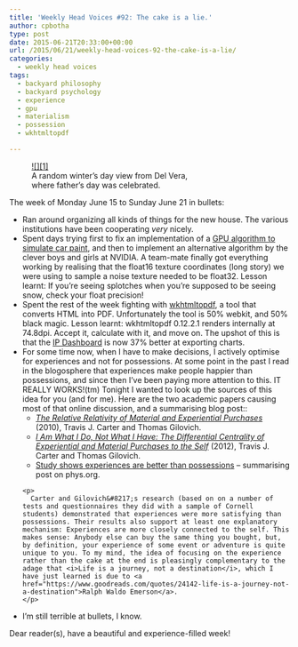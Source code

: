 ```yaml
---
title: 'Weekly Head Voices #92: The cake is a lie.'
author: cpbotha
type: post
date: 2015-06-21T20:33:00+00:00
url: /2015/06/21/weekly-head-voices-92-the-cake-is-a-lie/
categories:
  - weekly head voices
tags:
  - backyard philosophy
  - backyard psychology
  - experience
  - gpu
  - materialism
  - possession
  - wkhtmltopdf

---
```

<figure style="width: 300px" class="wp-caption alignnone"><a href="http://cpbotha.net/wp-content/uploads/2015/06/wpid-del_vera_view.jpg" data-rel="lightbox-image-0" data-rl_title="" data-rl_caption="" title="">![][1]</a><figcaption class="wp-caption-text">A random winter&#8217;s day view from Del Vera, where father&#8217;s day was celebrated.</figcaption></figure> 

The week of Monday June 15 to Sunday June 21 in bullets: 

<ul class="org-ul">
  <li>
    Ran around organizing all kinds of things for the new house. The various institutions have been cooperating <i>very</i> nicely.
  </li>
  <li>
    Spent days trying first to fix an implementation of a <a href="http://www.chrisoat.com/papers/Oat-Tatarchuk-Isidoro-Layered_Car_Paint_Shader_Print.pdf">GPU algorithm to simulate car paint</a>, and then to implement an alternative algorithm by the clever boys and girls at NVIDIA. A team-mate finally got everything working by realising that the float16 texture coordinates (long story) we were using to sample a noise texture needed to be float32. Lesson learnt: If you&#8217;re seeing splotches when you&#8217;re supposed to be seeing snow, check your float precision!
  </li>
  <li>
    Spent the rest of the week fighting with <a href="http://wkhtmltopdf.org/">wkhtmltopdf</a>, a tool that converts HTML into PDF. Unfortunately the tool is 50% webkit, and 50% black magic. Lesson learnt: wkhtmltopdf 0.12.2.1 renders internally at 74.8dpi. Accept it, calculate with it, and move on. The upshot of this is that the <a href="http://www.patinformatics.com/blog/next-generation-ng-ip-and-rd-dashboard-a-joint-development-by-evalueserve-and-treparel/">IP Dashboard</a> is now 37% better at exporting charts.
  </li>
  <li>
    For some time now, when I have to make decisions, I actively optimise for experiences and not for possessions. At some point in the past I read in the blogosphere that experiences make people happier than possessions, and since then I&#8217;ve been paying more attention to this. IT REALLY WORKS!(tm) Tonight I wanted to look up the sources of this idea for you (and for me). Here are the two academic papers causing most of that online discussion, and a summarising blog post:: <ul class="org-ul">
      <li>
        <a href="http://cornellpsych.org/people/travis/materials/Carter-Gilovich-Relative%20Relativity-JPSP-2010.pdf"><i>The Relative Relativity of Material and Experiential Purchases</i></a> (2010), Travis J. Carter and Thomas Gilovich.
      </li>
      <li>
        <a href="http://cornellpsych.org/people/travis/materials/Carter-Gilovich-Material%20Experiential%20Identity-JPSP-2012.pdf"><i>I Am What I Do, Not What I Have: The Differential Centrality of Experiential and Material Purchases to the Self</i></a> (2012), Travis J. Carter and Thomas Gilovich.
      </li>
      <li>
        <a href="http://phys.org/news/2010-03-study-shows-experiences-are-better.html">Study shows experiences are better than possessions</a> &#8211; summarising post on phys.org.
      </li>
    </ul>
    
    <p>
      Carter and Gilovich&#8217;s research (based on on a number of tests and questionnaires they did with a sample of Cornell students) demonstrated that experiences were more satisfying than possessions. Their results also support at least one explanatory mechanism: Experiences are more closely connected to the self. This makes sense: Anybody else can buy the same thing you bought, but, by definition, your experience of some event or adventure is quite unique to you. To my mind, the idea of focusing on the experience rather than the cake at the end is pleasingly complementary to the adage that <i>Life is a journey, not a destination</i>, which I have just learned is due to <a href="https://www.goodreads.com/quotes/24142-life-is-a-journey-not-a-destination">Ralph Waldo Emerson</a>.
    </p>
  </li>
  
  <li>
    I&#8217;m still terrible at bullets, I know.
  </li>
</ul>

Dear reader(s), have a beautiful and experience-filled week!

 [1]: http://cpbotha.net/wp-content/uploads/2015/06/wpid-del_vera_view-300x129.jpg
